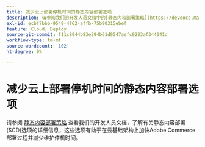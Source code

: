 ```yaml
---
title: 减少云上部署停机时间的静态内容部署选项
description: 请参阅我们的开发人员文档中的[静态内容部署策略](https://devdocs.magento.com/guides/v2.3/cloud/deploy/static-content-deployment.html)，了解有关静态内容部署(SCD)选项的详细信息，这些选项有助于在Adobe Commerce上加快部署过程并减少维护停机时间。
exl-id: ecbf7bbb-9549-4f62-affb-75b90315ebef
feature: Cloud, Deploy
source-git-commit: f11c8944b83e294b61d9547aefc9203af344041d
workflow-type: tm+mt
source-wordcount: '102'
ht-degree: 0%

---
```


# 减少云上部署停机时间的静态内容部署选项

请参阅 [静态内容部署策略](https://devdocs.magento.com/guides/v2.3/cloud/deploy/static-content-deployment.html) 查看我们的开发人员文档，了解有关静态内容部署(SCD)选项的详细信息，这些选项有助于在云基础架构上加快Adobe Commerce部署过程并减少维护停机时间。
